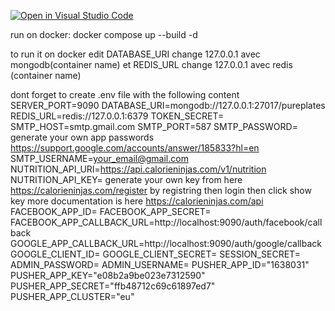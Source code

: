 [![Open in Visual Studio Code](https://classroom.github.com/assets/open-in-vscode-718a45dd9cf7e7f842a935f5ebbe5719a5e09af4491e668f4dbf3b35d5cca122.svg)](https://classroom.github.com/online_ide?assignment_repo_id=11279931&assignment_repo_type=AssignmentRepo)

run on docker:
docker compose up --build -d

to run it on docker edit DATABASE_URI change 127.0.0.1 avec mongodb(container name) et REDIS_URL change 127.0.0.1 avec redis (container name)

dont forget to create .env file with the following content
SERVER_PORT=9090
DATABASE_URI=mongodb://127.0.0.1:27017/pureplates
REDIS_URL=redis://127.0.0.1:6379
TOKEN_SECRET=<RANDOM STRING>
SMTP_HOST=smtp.gmail.com
SMTP_PORT=587
SMTP_PASSWORD= generate your own app passwords https://support.google.com/accounts/answer/185833?hl=en
SMTP_USERNAME=<your_email@gmail.com>
NUTRITION_API_URI=https://api.calorieninjas.com/v1/nutrition
NUTRITION_API_KEY= generate your own key from here https://calorieninjas.com/register by registring then login then click show key more documentation is here https://calorieninjas.com/api
FACEBOOK_APP_ID=
FACEBOOK_APP_SECRET=
FACEBOOK_APP_CALLBACK_URL=http://localhost:9090/auth/facebook/callback
GOOGLE_APP_CALLBACK_URL=http://localhost:9090/auth/google/callback
GOOGLE_CLIENT_ID=
GOOGLE_CLIENT_SECRET=
SESSION_SECRET=
ADMIN_PASSWORD=
ADMIN_USERNAME=
PUSHER_APP_ID="1638031"
PUSHER_APP_KEY="e08b2a9be023e7312590"
PUSHER_APP_SECRET="ffb48712c69c61897ed7"
PUSHER_APP_CLUSTER="eu"
